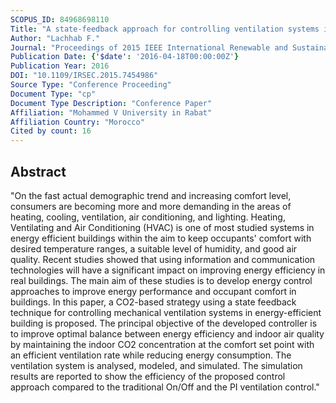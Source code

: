 ```yaml
---
SCOPUS_ID: 84968698110
Title: "A state-feedback approach for controlling ventilation systems in energy efficient buildings"
Author: "Lachhab F."
Journal: "Proceedings of 2015 IEEE International Renewable and Sustainable Energy Conference, IRSEC 2015"
Publication Date: {'$date': '2016-04-18T00:00:00Z'}
Publication Year: 2016
DOI: "10.1109/IRSEC.2015.7454986"
Source Type: "Conference Proceeding"
Document Type: "cp"
Document Type Description: "Conference Paper"
Affiliation: "Mohammed V University in Rabat"
Affiliation Country: "Morocco"
Cited by count: 16
---
```


## Abstract
"On the fast actual demographic trend and increasing comfort level, consumers are becoming more and more demanding in the areas of heating, cooling, ventilation, air conditioning, and lighting. Heating, Ventilating and Air Conditioning (HVAC) is one of most studied systems in energy efficient buildings within the aim to keep occupants' comfort with desired temperature ranges, a suitable level of humidity, and good air quality. Recent studies showed that using information and communication technologies will have a significant impact on improving energy efficiency in real buildings. The main aim of these studies is to develop energy control approaches to improve energy performance and occupant comfort in buildings. In this paper, a CO2-based strategy using a state feedback technique for controlling mechanical ventilation systems in energy-efficient building is proposed. The principal objective of the developed controller is to improve optimal balance between energy efficiency and indoor air quality by maintaining the indoor CO2 concentration at the comfort set point with an efficient ventilation rate while reducing energy consumption. The ventilation system is analysed, modeled, and simulated. The simulation results are reported to show the efficiency of the proposed control approach compared to the traditional On/Off and the PI ventilation control."
